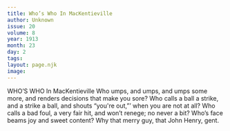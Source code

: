 ```yaml
---
title: Who’s Who In MacKentieville
author: Unknown
issue: 20
volume: 8
year: 1913
month: 23
day: 2
tags:
layout: page.njk
image:
---
```

WHO’S WHO In MacKentieville    Who umps, and umps, and umps some more, and renders decisions that make you sore? Who calls a ball a strike, and a strike a ball, and shouts “you're out,”’ when you are not at all? Who calls a bad foul, a very fair hit, and won’t renege; no never a bit? Who’s face beams joy and sweet content? Why that merry guy, that John Henry, gent. 


